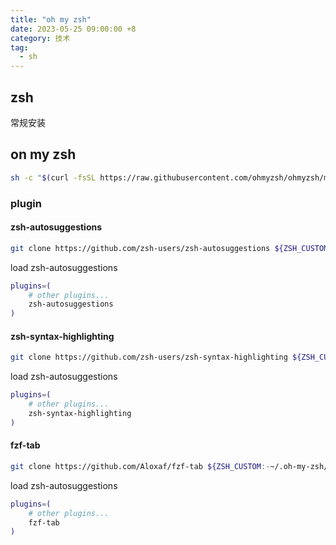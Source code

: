 ```yaml
---
title: "oh my zsh"
date: 2023-05-25 09:00:00 +8
category: 技术
tag:
  - sh
---
```


## zsh

常规安装

## on my zsh

```bash
sh -c "$(curl -fsSL https://raw.githubusercontent.com/ohmyzsh/ohmyzsh/master/tools/install.sh)"
```

### plugin

#### zsh-autosuggestions

```bash
git clone https://github.com/zsh-users/zsh-autosuggestions ${ZSH_CUSTOM:-~/.oh-my-zsh/custom}/plugins/zsh-autosuggestions
```

load zsh-autosuggestions

```bash
plugins=(
    # other plugins...
    zsh-autosuggestions
)
```

#### zsh-syntax-highlighting

```bash
git clone https://github.com/zsh-users/zsh-syntax-highlighting ${ZSH_CUSTOM:-~/.oh-my-zsh/custom}/plugins/zsh-syntax-highlighting
```

load zsh-autosuggestions

```bash
plugins=(
    # other plugins...
    zsh-syntax-highlighting
)
```

#### fzf-tab

```bash
git clone https://github.com/Aloxaf/fzf-tab ${ZSH_CUSTOM:-~/.oh-my-zsh/custom}/plugins/fzf-tab
```

load zsh-autosuggestions

```bash
plugins=(
    # other plugins...
    fzf-tab
)
```
